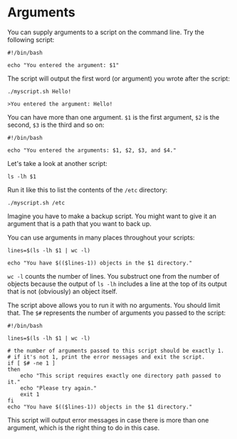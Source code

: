 # Arguments

You can supply arguments to a script on the command line. Try the following
script:

	#!/bin/bash

	echo "You entered the argument: $1"

The script will output the first word (or argument) you wrote after the script:

	./myscript.sh Hello!
	
	>You entered the argument: Hello!

You can have more than one argument. `$1` is the first argument, `$2` is the 
second, `$3` is the third and so on:

	#!/bin/bash

	echo "You entered the arguments: $1, $2, $3, and $4."

Let's take a look at another script:

	ls -lh $1

Run it like this to list the contents of the `/etc` directory:

	./myscript.sh /etc

Imagine you have to make a backup script. You might want to give it an argument
that is a path that you want to back up.

You can use arguments in many places throughout your scripts:

	lines=$(ls -lh $1 | wc -l)

    echo "You have $(($lines-1)) objects in the $1 directory."

`wc -l` counts the number of lines. You substruct one from the number of 
objects because the output of `ls -lh` includes a line at the top of its output
that is not (obviously) an object itself. 

The script above allows you to run it with no arguments. You should limit that.
The `$#` represents the number of arguments you passed to the script:

	#!/bin/bash

	lines=$(ls -lh $1 | wc -l)

	# the number of arguments passed to this script should be exactly 1.
	# if it's not 1, print the error messages and exit the script.
	if [ $# -ne 1 ]
	then
		echo "This script requires exactly one directory path passed to it."
		echo "Please try again."
		exit 1
	fi
	echo "You have $(($lines-1)) objects in the $1 directory."

This script will output error messages in case there is more than one argument,
which is the right thing to do in this case.
